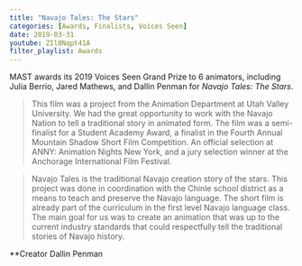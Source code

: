 ```yaml
---
title: "Navajo Tales: The Stars"
categories: [Awards, Finalists, Voices Seen]
date: 2019-03-31
youtube: ZIl0Nqpt41A
filter_playlist: Awards
---
```


MAST awards its 2019 Voices Seen Grand Prize to 6 animators, including Julia Berrio, Jared Mathews, and Dallin Penman for _Navajo Tales: The Stars_.

> This film was a project from the Animation Department at Utah Valley University. We had the great opportunity to work with the Navajo Nation to tell a traditional story in animated form. The film was a semi-finalist for a Student Academy Award, a finalist in the Fourth Annual Mountain Shadow Short Film Competition. An official selection at ANNY: Animation Nights New York, and a jury selection winner at the Anchorage International Film Festival.


>Navajo Tales is the traditional Navajo creation story of the stars.
This project was done in coordination with the Chinle school district
as a means to teach and preserve the Navajo language. The short film
is already part of the curriculum in the first level Navajo language
class.
The main goal for us was to create an animation that was up to the
current industry standards that could respectfully tell the
traditional stories of Navajo history.

**Creator Dallin Penman




